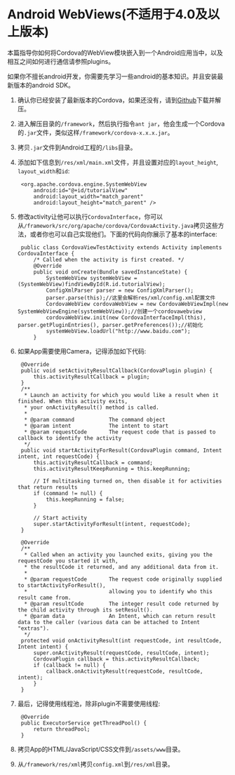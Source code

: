 # Android WebViews(不适用于4.0及以上版本)

本篇指导你如何将Cordova的WebView模块嵌入到一个Android应用当中，以及相互之间如何进行通信请参照plugins。

如果你不擅长android开发，你需要先学习一些android的基本知识。并且安装最新版本的android SDK。

1. 确认你已经安装了最新版本的Cordova，如果还没有，请到[Github](https://github.com/apache/cordova-android)下载并解压。

2. 进入解压目录的`/framework`，然后执行指令`ant jar`，他会生成一个Cordova的`.jar`文件，类似这样`/framework/cordova-x.x.x.jar`。

3. 拷贝`.jar`文件到Android工程的`/libs`目录。

4. 添加如下信息到`/res/xml/main.xml`文件，并且设置对应的`layout_height`, `layout_width`和`id`:

        <org.apache.cordova.engine.SystemWebView
            android:id="@+id/tutorialView"
            android:layout_width="match_parent"
            android:layout_height="match_parent" />

5. 修改activity让他可以执行`CordovaInterface`，你可以从`/framework/src/org/apache/cordova/CordovaActivity.java`拷贝这些方法，或者你也可以自己实现他们。下面的代码向你展示了基本的interface:

        public class CordovaViewTestActivity extends Activity implements CordovaInterface {
            /* Called when the activity is first created. */
            @Override
            public void onCreate(Bundle savedInstanceState) {
                SystemWebView systemWebView = (SystemWebView)findViewById(R.id.tutorialView);  
                ConfigXmlParser parser = new ConfigXmlParser();  
                parser.parse(this);//这里会解析res/xml/config.xml配置文件  
                CordovaWebView cordovaWebView = new CordovaWebViewImpl(new SystemWebViewEngine(systemWebView));//创建一个cordovawebview  
                cordovaWebView.init(new CordovaInterfaceImpl(this), parser.getPluginEntries(), parser.getPreferences());//初始化  
                systemWebView.loadUrl("http://www.baidu.com");  
            }

6. 如果App需要使用Camera，记得添加如下代码:

        @Override
        public void setActivityResultCallback(CordovaPlugin plugin) {
            this.activityResultCallback = plugin;
        }
        /**
         * Launch an activity for which you would like a result when it finished. When this activity exits,
         * your onActivityResult() method is called.
         *
         * @param command           The command object
         * @param intent            The intent to start
         * @param requestCode       The request code that is passed to callback to identify the activity
         */
        public void startActivityForResult(CordovaPlugin command, Intent intent, int requestCode) {
            this.activityResultCallback = command;
            this.activityResultKeepRunning = this.keepRunning;

            // If multitasking turned on, then disable it for activities that return results
            if (command != null) {
                this.keepRunning = false;
            }

            // Start activity
            super.startActivityForResult(intent, requestCode);
        }

        @Override
        /**
         * Called when an activity you launched exits, giving you the requestCode you started it with,
         * the resultCode it returned, and any additional data from it.
         *
         * @param requestCode       The request code originally supplied to startActivityForResult(),
         *                          allowing you to identify who this result came from.
         * @param resultCode        The integer result code returned by the child activity through its setResult().
         * @param data              An Intent, which can return result data to the caller (various data can be attached to Intent "extras").
         */
        protected void onActivityResult(int requestCode, int resultCode, Intent intent) {
            super.onActivityResult(requestCode, resultCode, intent);
            CordovaPlugin callback = this.activityResultCallback;
            if (callback != null) {
                callback.onActivityResult(requestCode, resultCode, intent);
            }
        }

7. 最后，记得使用线程池，除非plugin不需要使用线程:

        @Override
        public ExecutorService getThreadPool() {
            return threadPool;
        }

8. 拷贝App的HTML/JavaScript/CSS文件到`/assets/www`目录。

9. 从`/framework/res/xml`拷贝`config.xml`到`/res/xml`目录。
